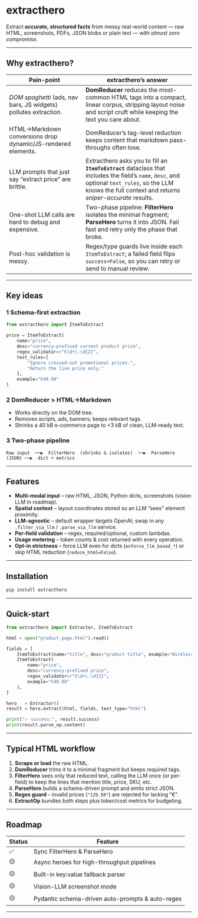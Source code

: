 # extracthero

Extract **accurate, structured facts** from messy real-world content — raw HTML, screenshots, PDFs, JSON blobs or plain text — with *almost zero compromise.*

---

## Why extracthero?

| Pain-point                                                       | extracthero’s answer                                                                                                                                                                                        |
| ---------------------------------------------------------------- | ----------------------------------------------------------------------------------------------------------------------------------------------------------------------------------------------------------- |
| *DOM spaghetti* (ads, nav bars, JS widgets) pollutes extraction. | **DomReducer** reduces the most-common HTML tags into a compact, linear corpus, stripping layout noise and script cruft while keeping the text you care about.                                              |
| HTML→Markdown conversions drop dynamic/JS-rendered elements.     | DomReducer’s tag-level reduction keeps content that markdown pass-throughs often lose.                                                                                                                      |
| LLM prompts that just say “extract price” are brittle.           | Extracthero asks you to fill an **`ItemToExtract`** dataclass that includes the field’s `name`, `desc`, and optional `text_rules`, so the LLM knows the full context and returns *sniper-accurate* results. |
| One-shot LLM calls are hard to debug and expensive.              | Two-phase pipeline: **FilterHero** isolates the minimal fragment; **ParseHero** turns it into JSON. Fail fast and retry only the phase that broke.                                                          |
| Post-hoc validation is messy.                                    | Regex/type guards live inside each `ItemToExtract`; a failed field flips `success=False`, so you can retry or send to manual review.                                                                        |

---

## Key ideas

### 1  Schema-first extraction

```python
from extracthero import ItemToExtract

price = ItemToExtract(
    name="price",
    desc="currency-prefixed current product price",
    regex_validator=r"€\d+\.\d{2}",
    text_rules=[
        "Ignore crossed-out promotional prices.",
        "Return the live price only."
    ],
    example="€49.99"
)
```

### 2  DomReducer > HTML→Markdown

* Works directly on the DOM tree.
* Removes scripts, ads, banners; keeps relevant tags.
* Shrinks a 40 kB e-commerce page to <3 kB of clean, LLM-ready text.

### 3  Two-phase pipeline

```
Raw input  ──▶  FilterHero  (shrinks & isolates)  ──▶  ParseHero  (JSON) ──▶  dict + metrics
```

---

## Features

* **Multi-modal input** – raw HTML, JSON, Python dicts, screenshots (vision LLM in roadmap).
* **Spatial context** – layout coordinates stored so an LLM “sees” element proximity.
* **LLM-agnostic** – default wrapper targets OpenAI; swap in any `.filter_via_llm` / `.parse_via_llm` service.
* **Per-field validation** – regex, required/optional, custom lambdas.
* **Usage metering** – token counts & cost returned with every operation.
* **Opt-in strictness** – force LLM even for dicts (`enforce_llm_based_*`) or skip HTML reduction (`reduce_html=False`).

---

## Installation

```bash
pip install extracthero
```

---

## Quick-start

```python
from extracthero import Extractor, ItemToExtract

html = open("product-page.html").read()

fields = [
    ItemToExtract(name="title", desc="product title", example="Wireless Keyboard"),
    ItemToExtract(
        name="price",
        desc="currency-prefixed price",
        regex_validator=r"€\d+\.\d{2}",
        example="€49.99"
    ),
]

hero   = Extractor()
result = hero.extract(html, fields, text_type="html")

print("✅ success:", result.success)
print(result.parse_op.content)
```

---

## Typical HTML workflow

1. **Scrape or load** the raw HTML.
2. **DomReducer** trims it to a minimal fragment but keeps required tags.
3. **FilterHero** sees only that reduced text, calling the LLM once (or per-field) to keep the lines that mention title, price, SKU, etc.
4. **ParseHero** builds a schema-driven prompt and emits strict JSON.
5. **Regex guard** – invalid prices (`"129.50"`) are rejected for lacking “€”.
6. **ExtractOp** bundles both steps plus token/cost metrics for budgeting.

---

## Roadmap

| Status | Feature                                          |
| ------ | ------------------------------------------------ |
| ✅      | Sync FilterHero & ParseHero                      |
| 🟡     | Async heroes for high-throughput pipelines       |
| 🟡     | Built-in key\:value fallback parser              |
| 🟡     | Vision-LLM screenshot mode                       |
| 🟡     | Pydantic schema-driven auto-prompts & auto-regex |

---


